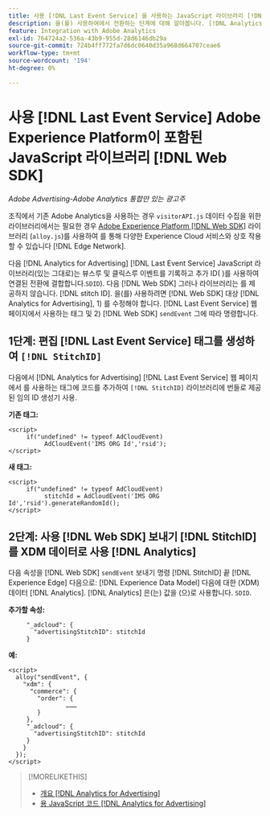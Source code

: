```yaml
---
title: 사용 [!DNL Last Event Service] 을 사용하는 JavaScript 라이브러리 [!DNL Web SDK]
description: 을(를) 사용하여에서 전환하는 단계에 대해 알아봅니다. [!DNL Analytics] [!DNL visitorAPI] 라이브러리 대상 [!DNL Experience Platform] [!DNL Web SDK] 라이브러리 [!DNL Analytics for Advertising] 구현.
feature: Integration with Adobe Analytics
exl-id: 764724a2-536a-43b9-955d-28d6146db29a
source-git-commit: 724b4ff772fa7d6dc0640d35a968d664707ceae6
workflow-type: tm+mt
source-wordcount: '194'
ht-degree: 0%

---
```


# 사용 [!DNL Last Event Service] Adobe Experience Platform이 포함된 JavaScript 라이브러리 [!DNL Web SDK]

*Adobe Advertising-Adobe Analytics 통합만 있는 광고주*

조직에서 기존 Adobe Analytics을 사용하는 경우 `visitorAPI.js` 데이터 수집을 위한 라이브러리에서는 필요한 경우 [Adobe Experience Platform [!DNL Web SDK]](https://experienceleague.adobe.com/docs/experience-platform/edge/home.html) 라이브러리 (`alloy.js`)를 사용하여 를 통해 다양한 Experience Cloud 서비스와 상호 작용할 수 있습니다 [!DNL Edge Network].

다음 [!DNL Analytics for Advertising] [!DNL Last Event Service] JavaScript 라이브러리(있는 그대로)는 뷰스루 및 클릭스루 이벤트를 기록하고 추가 ID( )를 사용하여 연결된 전환에 결합합니다.`SDID`). 다음 [!DNL Web SDK] 그러나 라이브러리는 를 제공하지 않습니다. [!DNL stitch ID]. 을(를) 사용하려면 [!DNL Web SDK] 대상 [!DNL Analytics for Advertising], 1) 를 수정해야 합니다. [!DNL Last Event Service] 웹 페이지에서 사용하는 태그 및 2) [!DNL Web SDK] `sendEvent` 그에 따라 명령합니다.

## 1단계: 편집 [!DNL Last Event Service] 태그를 생성하여 `[!DNL StitchID]`

다음에서 [!DNL Analytics for Advertising] [!DNL Last Event Service] 웹 페이지에서 를 사용하는 태그에 코드를 추가하여 `[!DNL StitchID]` 라이브러리에 번들로 제공된 임의 ID 생성기 사용.

**기존 태그:**

```
<script>
     if("undefined" != typeof AdCloudEvent) 
          AdCloudEvent('IMS ORG Id','rsid');
</script>
```

**새 태그:**

```
<script>
     if("undefined" != typeof AdCloudEvent) 
          stitchId = AdCloudEvent('IMS ORG Id','rsid').generateRandomId();
</script>
```

## 2단계: 사용 [!DNL Web SDK] 보내기 [!DNL StitchID] 를 XDM 데이터로 사용 [!DNL Analytics]

다음 속성을 [!DNL Web SDK] `sendEvent` 보내기 명령 [!DNL StitchID] 끝 [!DNL Experience Edge] 다음으로: [!DNL Experience Data Model] 다음에 대한 (XDM) 데이터 [!DNL Analytics].<!-- The library will send the StitchID to [!DNL Experience Edge] as `[_adcloud.advertisingStitchID](https://github.com/adobe/xdm/blob/master/docs/reference/adobe/experience/adcloud/stitch.schema.md)`. --> [!DNL Analytics] 은(는) 값을 (으)로 사용합니다. `SDID`.

**추가할 속성:**

```
     "_adcloud": {
       "advertisingStitchID": stitchId
     }
```

**예:**

```
<script>
  alloy("sendEvent", {
    "xdm": {
      "commerce": {
        "order": {
                ………
        }
     },
     "_adcloud": {
       "advertisingStitchID": stitchId
     }
    }
  });
</script>
```

>[!MORELIKETHIS]
>
>* [개요 [!DNL Analytics for Advertising]](overview.md)
>* [용 JavaScript 코드 [!DNL Analytics for Advertising]](/help/integrations/analytics/javascript.md)
